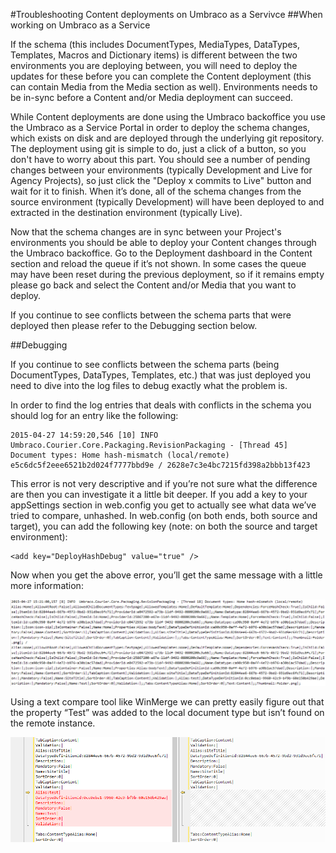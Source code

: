 #Troubleshooting Content deployments on Umbraco as a Servivce
##When working on Umbraco as a Service

If the schema (this includes DocumentTypes, MediaTypes, DataTypes, Templates, Macros and Dictionary items) is different between the two environments you are deploying between, you will need to deploy the updates for these before you can complete the Content deployment (this can contain Media from the Media section as well). Environments needs to be in-sync before a Content and/or Media deployment can succeed.

While Content deployments are done using the Umbraco backoffice you use the Umbraco as a Service Portal in order to deploy the schema changes, which exists on disk and are deployed through the underlying git repository. The deployment using git is simple to do, just a click of a button, so you don't have to worry about this part. You should see a number of pending changes between your environments (typically Development and Live for Agency Projects), so just click the "Deploy x commits to Live" button and wait for it to finish. When it’s done, all of the schema changes from the source environment (typically Development) will have been deployed to and extracted in the destination environment (typically Live).

Now that the schema changes are in sync between your Project's environments you should be able to deploy your Content changes through the Umbraco backoffice. Go to the Deployment dashboard in the Content section and reload the queue if it’s not shown. In some cases the queue may have been reset during the previous deployment, so if it remains empty please go back and select the Content and/or Media that you want to deploy.

If you continue to see conflicts between the schema parts that were deployed then please refer to the Debugging section below.

##Debugging

If you continue to see conflicts between the schema parts (being DocumentTypes, DataTypes, Templates, etc.) that was just deployed you need to dive into the log files to debug exactly what the problem is.

In order to find the log entries that deals with conflicts in the schema you should log for an entry like the following:


    2015-04-27 14:59:20,546 [10] INFO  Umbraco.Courier.Core.Packaging.RevisionPackaging - [Thread 45] Document types: Home hash-mismatch (local/remote) e5c6dc5f2eee6521b2d024f7777bbd9e / 2628e7c3e4bc7215fd398a2bbb13f423

This error is not very descriptive and if you’re not sure what the difference are then you can investigate it a little bit deeper. If you add a key to your appSettings section in web.config you get to actually see what data we’ve tried to compare, unhashed.
In web.config (on both ends, both source and target), you can add the following key (note: on both the source and target environment):

    <add key="DeployHashDebug" value="true" />

Now when you get the above error, you’ll get the same message with a little more information:

![clone dialog](images/image07.png)

Using a text compare tool like WinMerge we can pretty easily figure out that the property “Test” was added to the local document type but isn’t found on the remote instance.

![clone dialog](images/image00.png)